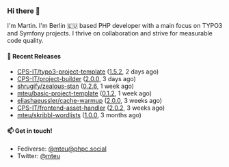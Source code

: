 ### Hi there 👋

I'm Martin. I'm Berlin 🇪🇺 based PHP developer with a main focus on TYPO3 and Symfony projects. I thrive on
collaboration and strive for measurable code quality.

#### 🚀 Recent Releases

- [CPS-IT/typo3-project-template](https://github.com/CPS-IT/typo3-project-template) ([1.5.2](https://github.com/CPS-IT/typo3-project-template/releases/tag/1.5.2), 2 days ago)
- [CPS-IT/project-builder](https://github.com/CPS-IT/project-builder) ([2.0.0](https://github.com/CPS-IT/project-builder/releases/tag/2.0.0), 3 days ago)
- [shrugify/zealous-stan](https://github.com/shrugify/zealous-stan) ([0.2.6](https://github.com/shrugify/zealous-stan/releases/tag/0.2.6), 1 week ago)
- [mteu/basic-project-template](https://github.com/mteu/basic-project-template) ([0.1.2](https://github.com/mteu/basic-project-template/releases/tag/0.1.2), 1 week ago)
- [eliashaeussler/cache-warmup](https://github.com/eliashaeussler/cache-warmup) ([2.0.0](https://github.com/eliashaeussler/cache-warmup/releases/tag/2.0.0), 3 weeks ago)
- [CPS-IT/frontend-asset-handler](https://github.com/CPS-IT/frontend-asset-handler) ([2.0.2](https://github.com/CPS-IT/frontend-asset-handler/releases/tag/2.0.2), 3 weeks ago)
- [mteu/skribbl-wordlists](https://github.com/mteu/skribbl-wordlists) ([1.0.0](https://github.com/mteu/skribbl-wordlists/releases/tag/1.0.0), 3 months ago)

#### 📫 Get in touch!

- Fediverse: [@mteu@phpc.social](https://phpc.social/@mteu)
- Twitter: [@mteu](https://twitter.com/mteu)
